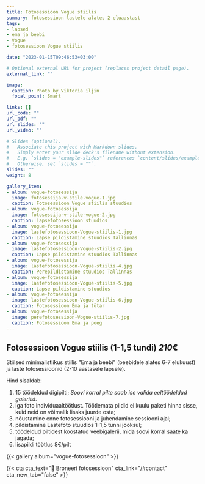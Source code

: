 ```yaml
---
title: Fotosessioon Vogue stiilis
summary: fotosessioon lastele alates 2 eluaastast
tags:
- lapsed
- ema ja beebi
- Vogue
- fotosessioon Vogue stiilis

date: "2023-01-15T09:46:53+03:00"

# Optional external URL for project (replaces project detail page).
external_link: ""

image:
  caption: Photo by Viktoria iljin
  focal_point: Smart

links: []
url_code: ""
url_pdf: ""
url_slides: ""
url_video: ""

# Slides (optional).
#   Associate this project with Markdown slides.
#   Simply enter your slide deck's filename without extension.
#   E.g. `slides = "example-slides"` references `content/slides/example-slides.md`.
#   Otherwise, set `slides = ""`.
slides: ""
weight: 8

gallery_item:
- album: vogue-fotosessija
  image: fotosessija-v-stile-vogue-1.jpg
  caption: Fotosessioon Vogue stiilis stuudios
- album: vogue-fotosessija
  image: fotosessija-v-stile-vogue-2.jpg
  caption: Lapsefotosessioon stuudios 
- album: vogue-fotosessija
  image: lastefotosessioon-Vogue-stiilis-1.jpg
  caption: Lapse pildistamine stuudios Tallinnas  
- album: vogue-fotosessija
  image: lastefotosessioon-Vogue-stiilis-2.jpg
  caption: Lapse pildistamine stuudios Tallinnas 
- album: vogue-fotosessija
  image: lastefotosessioon-Vogue-stiilis-4.jpg
  caption: Perepildistamine stuudios Tallinnas 
- album: vogue-fotosessija
  image: lastefotosessioon-Vogue-stiilis-5.jpg
  caption: Lapse pildistamine stuudios 
- album: vogue-fotosessija
  image: lastefotosessioon-Vogue-stiilis-6.jpg
  caption: Fotosessioon Ema ja tütar 
- album: vogue-fotosessija
  image: perefotosessioon-Vogue-stiilis-7.jpg
  caption: Fotosessioon Ema ja poeg 
---
```

## Fotosessioon Vogue stiilis (1-1,5 tundi) *210*€ 

Stiilsed minimalistlikus stiilis "Ema ja beebi" (beebidele alates 6-7 elukuust) ja laste fotosessioonid (2-10 aastasele lapsele). 

Hind sisaldab:
1. 15 töödeldud digipilti; _Soovi korral pilte saab ise valida eeltöödeldud galeriist._
2. iga foto individuaaltöötlust. Töötlemata pildid ei kuulu paketi hinna sisse, kuid neid on võimalik lisaks juurde osta;
3. nõustamine enne fotosessiooni ja juhendamine sessiooni ajal;
4. pildistamine Lastefoto stuudios 1-1,5 tunni jooksul;
5. töödeldud piltidest koostatud veebigalerii, mida soovi korral saate ka jagada;
6. lisapildi töötlus 8€/pilt

{{< gallery album="vogue-fotosessioon" >}}

{{< cta cta_text="💛 Broneeri fotosessioon" cta_link="/#contact" cta_new_tab="false" >}}